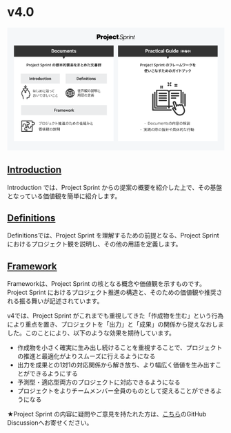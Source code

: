 # v4.0

![文書構造](images/illust_documents.png)

## [Introduction](introduction.md)

Introduction では、Project Sprint からの提案の概要を紹介した上で、その基盤となっている価値観を簡単に紹介します。

## [Definitions](definitions.md)

Definitionsでは、Project Sprint を理解するための前提となる、Project Sprint におけるプロジェクト観を説明し、その他の用語を定義します。

## [Framework](framework.md)

Frameworkは、Project Sprint の核となる概念や価値観を示すものです。Project Sprint におけるプロジェクト推進の構造と、そのための価値観や推奨される振る舞いが記述されています。

v4では、Project Sprint がこれまでも重視してきた「作成物を生む」という行為により重点を置き、プロジェクトを「出力」と「成果」の関係から捉えなおしました。このことにより、以下のような効果を期待しています。

* 作成物を小さく確実に生み出し続けることを重視することで、プロジェクトの推進と最適化がよりスムーズに行えるようになる
* 出力を成果との1対1の対応関係から解き放ち、より幅広く価値を生み出すことができるようにする
* 予測型・適応型両方のプロジェクトに対応できるようになる
* プロジェクトをよりチームメンバー全員のものとして捉えることができるようになる

★Project Sprint の内容に疑問やご意見を持たれた方は、[こちら](https://github.com/copilot-jp/project-sprint/discussions)のGitHub Discussionへお寄せください。
